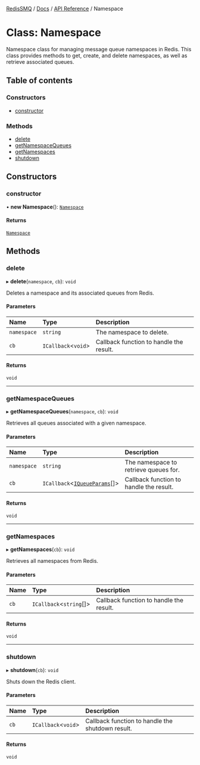 [RedisSMQ](../../../README.md) / [Docs](../../README.md) / [API Reference](../README.md) / Namespace

# Class: Namespace

Namespace class for managing message queue namespaces in Redis.
This class provides methods to get, create, and delete namespaces, as well as retrieve
associated queues.

## Table of contents

### Constructors

- [constructor](Namespace.md#constructor)

### Methods

- [delete](Namespace.md#delete)
- [getNamespaceQueues](Namespace.md#getnamespacequeues)
- [getNamespaces](Namespace.md#getnamespaces)
- [shutdown](Namespace.md#shutdown)

## Constructors

### constructor

• **new Namespace**(): [`Namespace`](Namespace.md)

#### Returns

[`Namespace`](Namespace.md)

## Methods

### delete

▸ **delete**(`namespace`, `cb`): `void`

Deletes a namespace and its associated queues from Redis.

#### Parameters

| Name | Type | Description |
| :------ | :------ | :------ |
| `namespace` | `string` | The namespace to delete. |
| `cb` | `ICallback`\<`void`\> | Callback function to handle the result. |

#### Returns

`void`

___

### getNamespaceQueues

▸ **getNamespaceQueues**(`namespace`, `cb`): `void`

Retrieves all queues associated with a given namespace.

#### Parameters

| Name | Type | Description |
| :------ | :------ | :------ |
| `namespace` | `string` | The namespace to retrieve queues for. |
| `cb` | `ICallback`\<[`IQueueParams`](../interfaces/IQueueParams.md)[]\> | Callback function to handle the result. |

#### Returns

`void`

___

### getNamespaces

▸ **getNamespaces**(`cb`): `void`

Retrieves all namespaces from Redis.

#### Parameters

| Name | Type | Description |
| :------ | :------ | :------ |
| `cb` | `ICallback`\<`string`[]\> | Callback function to handle the result. |

#### Returns

`void`

___

### shutdown

▸ **shutdown**(`cb`): `void`

Shuts down the Redis client.

#### Parameters

| Name | Type | Description |
| :------ | :------ | :------ |
| `cb` | `ICallback`\<`void`\> | Callback function to handle the shutdown result. |

#### Returns

`void`
